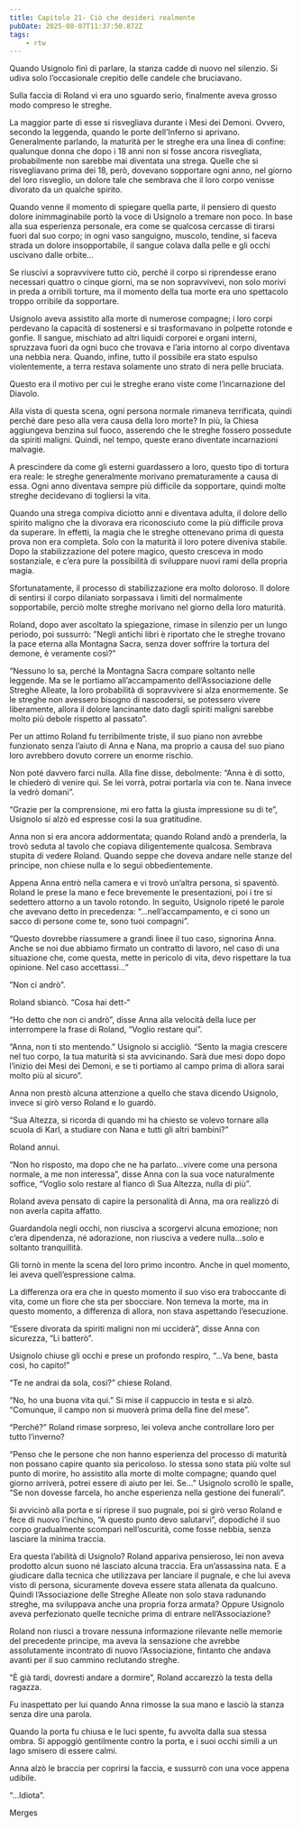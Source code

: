 ```yaml
---
title: Capitolo 21- Ciò che desideri realmente
pubDate: 2025-08-07T11:37:50.872Z
tags:
    - rtw
---
```



Quando Usignolo finì di parlare, la stanza cadde di nuovo nel silenzio. Si udiva solo l’occasionale crepitio delle candele che bruciavano.


Sulla faccia di Roland vi era uno sguardo serio, finalmente aveva grosso modo compreso le streghe.


La maggior parte di esse si risvegliava durante i Mesi dei Demoni. Ovvero, secondo la leggenda, quando le porte dell’Inferno si aprivano. Generalmente parlando, la maturità per le streghe era una linea di confine: qualunque donna che dopo i 18 anni non si fosse ancora risvegliata, probabilmente non sarebbe mai diventata una strega. Quelle che si risvegliavano prima dei 18, però, dovevano sopportare ogni anno, nel giorno del loro risveglio, un dolore tale che sembrava che il loro corpo venisse divorato da un qualche spirito.


Quando venne il momento di spiegare quella parte, il pensiero di questo dolore inimmaginabile portò la voce di Usignolo a tremare non poco. In base alla sua esperienza personale, era come se qualcosa cercasse di tirarsi fuori dal suo corpo; in ogni vaso sanguigno, muscolo, tendine, si faceva strada un dolore insopportabile, il sangue colava dalla pelle e gli occhi uscivano dalle orbite…


Se riuscivi a sopravvivere tutto ciò, perché il corpo si riprendesse erano necessari quattro o cinque giorni, ma se non sopravvivevi, non solo morivi in preda a orribili torture, ma il momento della tua morte era uno spettacolo troppo orribile da sopportare.


Usignolo aveva assistito alla morte di numerose compagne; i loro corpi perdevano la capacità di sostenersi e si trasformavano in polpette rotonde e gonfie. Il sangue, mischiato ad altri liquidi corporei e organi interni, spruzzava fuori da ogni buco che trovava e l’aria intorno al corpo diventava una nebbia nera. Quando, infine, tutto il possibile era stato espulso violentemente, a terra restava solamente uno strato di nera pelle bruciata.


Questo era il motivo per cui le streghe erano viste come l’incarnazione del Diavolo.


Alla vista di questa scena, ogni persona normale rimaneva terrificata, quindi perché dare peso alla vera causa della loro morte?  In più, la Chiesa aggiungeva benzina sul fuoco, asserendo che le streghe fossero possedute da spiriti maligni. Quindi, nel tempo, queste erano diventate incarnazioni malvagie.


A prescindere da come gli esterni guardassero a loro, questo tipo di tortura era reale: le streghe generalmente morivano prematuramente a causa di essa. Ogni anno diventava sempre più difficile da sopportare, quindi molte streghe decidevano di togliersi la vita.


Quando una strega compiva diciotto anni e diventava adulta, il dolore dello spirito maligno che la divorava era riconosciuto come la più difficile prova da superare. In effetti, la magia che le streghe ottenevano prima di questa prova non era completa. Solo con la maturità il loro potere diveniva stabile. Dopo la stabilizzazione del potere magico, questo cresceva in modo sostanziale, e c’era pure la possibilità di sviluppare nuovi rami della propria magia.


Sfortunatamente, il processo di stabilizzazione era molto doloroso. Il dolore di sentirsi il corpo dilaniato sorpassava i limiti del normalmente sopportabile, perciò molte streghe morivano nel giorno della loro maturità.


Roland, dopo aver ascoltato la spiegazione, rimase in silenzio per un lungo periodo, poi sussurrò: ”Negli antichi libri è riportato che le streghe trovano la pace eterna alla Montagna Sacra, senza dover soffrire la tortura del demone, è veramente così?”


“Nessuno lo sa, perché la Montagna Sacra compare soltanto nelle leggende. Ma se le portiamo all’accampamento dell’Associazione delle Streghe Alleate, la loro probabilità di sopravvivere si alza enormemente. Se le streghe non avessero bisogno di nascodersi, se potessero vivere liberamente, allora il dolore lancinante dato dagli spiriti maligni sarebbe molto più debole rispetto al passato”.


Per un attimo Roland fu terribilmente triste, il suo piano non avrebbe funzionato senza l’aiuto di Anna e Nana, ma proprio a causa del suo piano loro avrebbero dovuto correre un enorme rischio.


Non poté davvero farci nulla. Alla fine disse, debolmente: “Anna è di sotto, le chiederò di venire qui. Se lei vorrà, potrai portarla via con te. Nana invece la vedrò domani”.


“Grazie per la comprensione, mi ero fatta la giusta impressione su di te”, Usignolo si alzò ed espresse così la sua gratitudine.


Anna non si era ancora addormentata; quando Roland andò a prenderla, la trovò seduta al tavolo che copiava diligentemente qualcosa. Sembrava stupita di vedere Roland. Quando seppe che doveva andare nelle stanze del principe, non chiese nulla e lo seguì obbedientemente.


Appena Anna entrò nella camera e vi trovò un’altra persona, si spaventò. Roland le prese la mano e fece brevemente le presentazioni, poi i tre si sedettero attorno a un tavolo rotondo. In seguito, Usignolo ripeté le parole che avevano detto in precedenza: “…nell’accampamento, e ci sono un sacco di persone come te, sono tuoi compagni”.


“Questo dovrebbe riassumere a grandi linee il tuo caso, signorina Anna. Anche se noi due abbiamo firmato un contratto di lavoro, nel caso di una situazione che, come questa, mette in pericolo di vita, devo rispettare la tua opinione. Nel caso accettassi…”


”Non ci andrò”.


Roland sbiancò. “Cosa hai dett-“


“Ho detto che non ci andrò”, disse Anna alla velocità della luce per interrompere la frase di Roland, “Voglio restare qui”.


“Anna, non ti sto mentendo.” Usignolo si accigliò. “Sento la magia crescere nel tuo corpo, la tua maturità si sta avvicinando. Sarà due mesi dopo dopo l’inizio dei Mesi dei Demoni, e se ti portiamo al campo prima di allora sarai molto più al sicuro”.






Anna non prestò alcuna attenzione a quello che stava dicendo Usignolo, invece si girò verso Roland e lo guardò.


“Sua Altezza, si ricorda di quando mi ha chiesto se volevo tornare alla scuola di Karl, a studiare con Nana e tutti gli altri bambini?”


Roland annuì.


“Non ho risposto, ma dopo che ne ha parlato…vivere come una persona normale, a me non interessa”, disse Anna con la sua voce naturalmente soffice, “Voglio solo restare al fianco di Sua Altezza, nulla di più”.


Roland aveva pensato di capire la personalità di Anna, ma ora realizzò di non averla capita affatto.


Guardandola negli occhi, non riusciva a scorgervi alcuna emozione; non c’era dipendenza, né adorazione, non riusciva a vedere nulla…solo e soltanto tranquillità.


Gli tornò in mente la scena del loro primo incontro. Anche in quel momento, lei aveva quell’espressione calma.


La differenza ora era che in questo momento il suo viso era traboccante di vita, come un fiore che sta per sbocciare. Non temeva la morte, ma in questo momento, a differenza di allora, non stava aspettando l’esecuzione.


“Essere divorata da spiriti maligni non mi ucciderà”, disse Anna con sicurezza, “Li batterò”.


Usignolo chiuse gli occhi e prese un profondo respiro, “…Va bene, basta così, ho capito!”


“Te ne andrai da sola, così?” chiese Roland.


“No, ho una buona vita qui.” Si mise il cappuccio in testa e si alzò. “Comunque, il campo non si muoverà prima della fine del mese”.


“Perché?” Roland rimase sorpreso, lei voleva anche controllare loro per tutto l’inverno?


“Penso che le persone che non hanno esperienza del processo di maturità non possano capire quanto sia pericoloso. Io stessa sono stata più volte sul punto di morire, ho assistito alla morte di molte compagne; quando quel giorno arriverà, potrei essere di aiuto per lei. Se…” Usignolo scrollò le spalle, “Se non dovesse farcela, ho anche esperienza nella gestione dei funerali”.


Si avvicinò alla porta e si riprese il suo pugnale, poi si girò verso Roland e fece di nuovo l’inchino, “A questo punto devo salutarvi”, dopodiché il suo corpo gradualmente scomparì nell’oscurità, come fosse nebbia, senza lasciare la minima traccia.


Era questa l’abilità di Usignolo? Roland appariva pensieroso, lei non aveva prodotto alcun suono né lasciato alcuna traccia. Era un’assassina nata. E a giudicare dalla tecnica che utilizzava per lanciare il pugnale, e che lui aveva visto di persona, sicuramente doveva essere stata allenata da qualcuno. Quindi l’Associazione delle Streghe Alleate non solo stava radunando streghe, ma sviluppava anche una propria  forza armata? Oppure Usignolo aveva perfezionato quelle tecniche prima di entrare nell’Associazione?


Roland non riuscì a trovare nessuna informazione rilevante nelle memorie del precedente principe, ma aveva la sensazione che avrebbe assolutamente incontrato di nuovo l’Associazione, fintanto che andava avanti per il suo cammino reclutando streghe.


“È già tardi, dovresti andare a dormire”, Roland accarezzò la testa della ragazza.


Fu inaspettato per lui quando Anna rimosse la sua mano e lasciò la stanza senza dire una parola.


Quando la porta fu chiusa e le luci spente, fu avvolta dalla sua stessa ombra. Si appoggiò gentilmente contro la porta, e i suoi occhi simili a un lago smisero di essere calmi.


Anna alzò le braccia per coprirsi la faccia, e sussurrò con una voce appena udibile.


“…Idiota”.




Merges




                                                        



